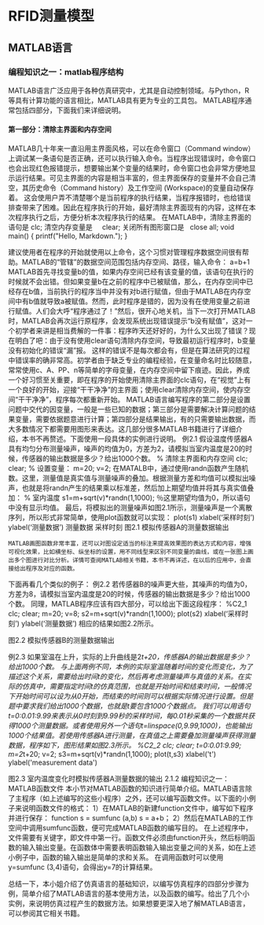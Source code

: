 # RFID测量模型
## MATLAB语言
### 编程知识之一：matlab程序结构
MATLAB语言广泛应用于各种仿真研究中，尤其是自动控制领域。与Python，R等具有计算功能的语言相比，MATLAB具有更为专业的工具包。
MATLAB程序通常包括四部分，下面我们来详细说明。
#### 第一部分：清除主界面和内存空间
MATLAB几十年来一直沿用主界面风格，可以在命令窗口（Command window）上调试某一条语句是否正确，还可以执行输入命令。当程序出现错误时，命令窗口也会出现红色报错提示，想要输出某个变量的结果时，命令窗口也会非常方便地显示运行结果。可见主界面的内容是相当丰富的，但主界面保存的变量并不会自己清空，其历史命令（Command history）及工作空间 (Workspace)的变量自动保存着。
这会使用户弄不清楚哪个是当前程序的执行结果，当程序报错时，也给错误排查带来了困难。因此在程序执行的开始，最好清除主界面现有的内容，这样在本次程序执行之后，方便分析本次程序执行的结果。
在MATLAB中，清除主界面的语句是
    clc; 
清空内存变量是    
    clear; 
关闭所有图形窗口是
    close all; 
    void main()
    {
        printf("Hello, Markdown.");
    }

建议使用者在程序的开始就使用以上命令，这个习惯对管理程序数据空间很有帮助。MATLAB的“管辖”的数据空间范围包括内存空间、路径，输入命令：
a=b+1
MATLAB首先寻找变量b的值，如果内存空间已经有该变量的值，该语句在执行的时候就不会出错。但如果变量b在之前的程序中已被赋值，那么，在内存空间中已经存在b值，当前执行的程序当中并没有对b进行赋值，但由于MATLAB在内存空间中有b值就导致a被赋值。然而，此时程序是错的，因为没有在使用变量之前进行赋值。人们会大呼“程序通过了！”然后，很开心地关机，当下一次打开MATLAB时，MATLAB会再次运行原程序，会发现系统出现错误提示“b没有赋值”，这对一个初学者来讲是相当费解的一件事：程序昨天还好好的，为什么又出现了错误？现在明白了吧：由于没有使用clear语句清除内存空间，导致最初运行程序时，b变量没有初始化的错误“漏”报。
这样的错误不是每次都会有，但是在算法研究的过程中错误率的确非常高。初学者由于缺乏专业的编程经验，在变量命名时比较随意，常常使用c、A、PP、n等简单的字母变量，在内存空间中留下痕迹。因此，养成一个好习惯至关重要，即在程序的开始使用清除主界面的clc语句，在“视觉”上有一个良好的开始，迎接“干干净净”的主界面；使用clear清除内存空间，使内存空间“干干净净”，程序每次都重新开始。
MATLAB语言编写程序的第二部分是设置问题中交代的因变量，一般是一些已知的数据；第三部分是需要解决计算问题的结果变量，需要依据题意进行计算；第四部分是结果输出，有的只需要输出数据，而大多数情况下都需要用图形来表达。这几部分很多MATLAB书籍进行了详细介绍，本书不再赘述。下面使用一段具体的实例进行说明。
    例2.1  假设温度传感器A具有均匀分布测量噪声，噪声的均值为0，方差为2，请模拟当室内温度是20的时候，传感器的输出数据是多少？给出1000个数。
% 清除主界面和内存空间
clc;
clear;
% 设置变量：
m=20;
v=2;
在MATALB中，通过使用randn函数产生随机数。这里，测量值是真实值与测量噪声的叠加。根据测量方差和均值可以模拟出噪声，也就是将randn产生的结果乘以标准差，然后加上期望均值并将其与真实值叠加：
% 室内温度
s1=m+sqrt(v)*randn(1,1000); ％这里期望均值为0，所以语句中没有显示均值。
    最后，将模拟出的测量噪声如图2.1所示，测量噪声是一个离散序列，所以形式非常简单，使用plot函数就可以实现：
plot(s1)
xlabel(‘采样时刻’)
ylabel(‘测量数据’)
                 测量数据
            采样时刻
        图2.1 模拟传感器A的测量数据输出

    MATLAB画图函数非常丰富，还可以对图设定适当的标注来提高效果图的表达方式和内容，增强可视化效果，比如横坐标、纵坐标的设置，用不同线型来区别不同变量的曲线，或在一张图上画出多个图进行对比分析。详情可查阅MATLAB相关书籍，本书不再详述，在以后的应用中，会直接给出程序及对应的函数。
下面再看几个类似的例子：
   例2.2  若传感器B的噪声更大些，其噪声的均值为0，方差为8，请模拟当室内温度是20的时候，传感器的输出数据是多少？给出1000个数。
   同理，MATLAB程序应该有四大部分，可以给出下面这段程序：
%C2_1
clc;
clear;
m=20;
v=8;
s2=m+sqrt(v)*randn(1,1000);
plot(s2)
xlabel(‘采样时刻’)
ylabel(‘测量数据’)
相应的结果如图2.2所示。
 
图2.2 模拟传感器B的测量数据输出

例2.3  如果室温在上升，实际的上升曲线是2*t+20，传感器A的输出数据是多少？给出1000个数。
与上面两例不同，本例的实际室温随着时间的变化而变化，为了描述这个关系，需要给出时间t的变化，然后再考虑测量噪声与真值的关系。在实际的仿真中，需要指定时间t的仿真范围，也就是开始时间和结束时间，一般情况下开始时间可以设为从0开始，而结束的时间则可以根据实际情况进行设置。但是题中要求我们给出1000个数据，也就是t要包含1000个数据点。
我们可以用语句t=0:0.01:9.99来表示从0时刻到9.99秒的采样时间，每0.01秒采集的一个数据共获得1000个测量数据。或者使用另外一个语句t=linspace(0,9.99,1000)，也能输出1000个结果值。若使用传感器A进行测量，在真值之上需要叠加测量噪声获得测量数据，程序如下，图形结果如图2.3所示。
%C2_2
clc;
clear;
t=0:0.01:9.99;
m=2*t+20;
v=2;
s3=m+sqrt(v)*randn(1,1000);
plot(t,s3)
xlabel('t')
ylabel('measurement data')

图2.3 室内温度变化时模拟传感器A测量数据的输出
2.1.2 编程知识之一： MATLAB函数文件
   本小节对MATLAB函数的知识进行简单介绍。MATLAB语言除了主程序（如上述编写的这些小程序）之外，还可以编写函数文件。以下面的小例子来说明函数文件的格式：
1）在MATLAB的新建function文件中，编写如下程序并进行保存：
function s = sumfunc (a,b)
s = a+b；
2）然后在MATLAB的工作空间中调用sumfunc函数，便可完成MATLAB函数的编写目的。       在上述程序中，文件需要有关键字，即文件中第一行。函数文件必须由function开头，然后标明函数的输入输出变量。在函数体中需要表明函数输入输出变量之间的关系，如在上述小例子中，函数的输入输出是简单的求和关系。
    在调用函数时可以使用y=sumfunc (3,4)语句，会得出y=7的计算结果。

  总结一下，本小姐介绍了仿真语言的基础知识，以编写仿真程序的四部分步骤为例，简单介绍了MATLAB语言的基本使用方法，以及函数的编写。给出了几个小实例，来说明仿真过程产生的数据方法。如果想要更深入地了解MATLAB语言，可以参阅其它相关书籍。

